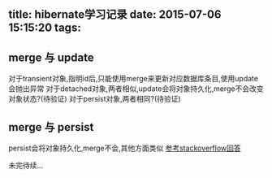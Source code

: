 title: hibernate学习记录
date: 2015-07-06 15:15:20
tags:
---
## merge 与 update

对于transient对象,指明id后,只能使用merge来更新对应数据库条目,使用update会抛出异常
对于detached对象,两者相似,update会将对象持久化,merge不会改变对象状态?(待验证)
对于persist对象,两者相同?(待验证)

## merge 与 persist
persist会将对象持久化,merge不会,其他方面类似
[参考stackoverflow回答](http://stackoverflow.com/questions/1069992/jpa-entitymanager-why-use-persist-over-merge)



未完待续...


